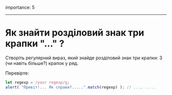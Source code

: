 importance: 5

---

#  Як знайти розділовий знак три крапки "..." ?

Створіть регулярний вираз, який знайде розділовий знак три крапки: 3 (чи навіть більше?) крапок у ряд.

Перевірте:

```js
let regexp = /your regexp/g;
alert( "Привіт!... Як справи?.....".match(regexp) ); // ..., .....
```
